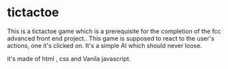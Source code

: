 # tictactoe


This is a tictactoe game which is a prerequisite for the completion of the fcc advanced front end project..
This game is supposed to react to the user's actions, one it's clicked on. It's a simple AI which should never loose.

it's made of html , css and Vanila javascript.
